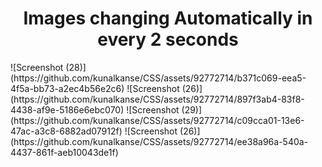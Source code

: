 
<h1 align="center"><strong>Images changing Automatically in every 2 seconds</strong></h1>
![Screenshot (28)](https://github.com/kunalkanse/CSS/assets/92772714/b371c069-eea5-4f5a-bb73-a2ec4b56e2c6)
![Screenshot (26)](https://github.com/kunalkanse/CSS/assets/92772714/897f3ab4-83f8-4438-af9e-5186e6ebc070)
![Screenshot (29)](https://github.com/kunalkanse/CSS/assets/92772714/c09cca01-13e6-47ac-a3c8-6882ad07912f)
![Screenshot (26)](https://github.com/kunalkanse/CSS/assets/92772714/ee38a96a-540a-4437-861f-aeb10043de1f)
